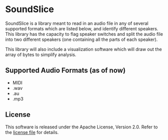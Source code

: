 SoundSlice
===================================

SoundSlice is a library meant to read in an audio file in any of several supported formats which are listed below, and identify different speakers. This library has the capacity to flag speaker switches and split the audio file into two different speakers (one containing all the parts of each speaker).

This library will also include a visualization software which will draw out the array of bytes to simplify analysis.

Supported Audio Formats (as of now)
--------

* MIDI
* .wav
* .au
* .mp3

[//]: # (sentence diorization - ward)


License
--------
This software is released under the Apache License, Version 2.0. Refer to the [license file](https://github.com/naluconcepcion/audio-splice/blob/master/LICENSE.md) for details.



